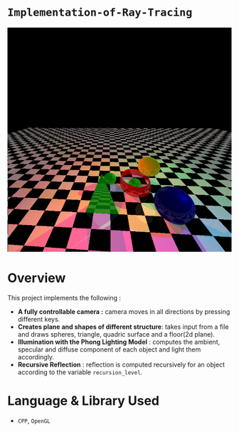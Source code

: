 # **`Implementation-of-Ray-Tracing`**
![image not loaded](https://github.com/Mashiatmm/Implementation-of-Ray-Tracing/blob/main/Output_16.bmp)

# Overview

This project implements the following :
- **A fully controllable camera :** camera moves in all directions by pressing different keys.
- **Creates plane and shapes of different structure**: takes input from a file and draws spheres, triangle, quadric surface and a floor(2d plane).
- **Illumination with the Phong Lighting Model** : computes the ambient, specular and diffuse component of each object and light them accordingly.
- **Recursive Reflection** : reflection is computed recursively for an object according to the variable `recursion_level`.

# Language & Library Used
- `CPP`, `OpenGL`
